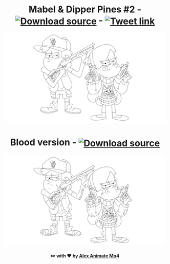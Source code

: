 <div id="readme-body" align="center">
    <h1 id="readme-title-original" align="center">Mabel & Dipper Pines #2 - <a id="readme-title-original-download-link" align="center" href="./Source.fla?raw=true" target="_blank"><img id="readme-title-original-download-picture" align="center" width="35" src="./../../../Home/file-download-solid.svg" alt="Download source" title="Download source"></a> - <a id="readme-title-original-twitter-link" align="center" href="https://twitter.com/AlexAnimateMp4/status/1106623420622614534" target="_blank"><img id="readme-title-original-twitter-picture" align="center" width="35" src="./../../../Home/twitter-brands.svg" alt="Tweet link" title="Tweet link"></a></h1>
    <a id="readme-pictures-original-drawing-link" align="center" href="./Pictures/Original/Drawing.svg" target="_blank"><img id="readme-pictures-original-drawing" src="./Pictures/Original/Drawing.svg" alt="Original/Drawing" title="Drawing"></a>
    <h1 id="readme-title-blood" align="center">Blood version - <a id="readme-title-blood-download-link" align="center" href="./Source_Blood.fla?raw=true" target="_blank"><img id="readme-title-blood-download-picture" align="center" width="35" src="./../../../Home/file-download-solid.svg" alt="Download source" title="Download source"></a></h1>
    <a id="readme-pictures-blood-drawing-link" align="center" href="./Pictures/Blood/Drawing.svg" target="_blank"><img id="readme-pictures-blood-drawing" src="./Pictures/Blood/Drawing.svg" alt="Blood/Drawing" title="Drawing"></a>
    <h4 id="readme-footer" align="center">✏️ with ❤ by <a id="readme-footer-github-link" href="https://github.com/AlexAnimateMP4" target="_blank" title="My Github profile">Alex Animate Mp4</a></h4>
</div>